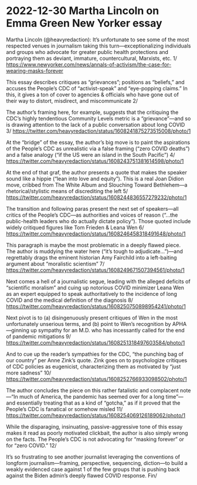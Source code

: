 # 2022-12-30 Martha Lincoln on Emma Green New Yorker essay

Martha Lincoln (@heavyredaction): It’s unfortunate to see some of the most respected venues in journalism taking this turn—exceptionalizing individuals and groups who advocate for greater public health protections and portraying them as deviant, immature, countercultural, Marxists, etc. 1/
https://www.newyorker.com/news/annals-of-activism/the-case-for-wearing-masks-forever

This essay describes critiques as “grievances”; positions as “beliefs,” and accuses the People’s CDC of “activist-speak” and “eye-popping claims.” In this, it gives a ton of cover to agencies & officials who have gone out of their way to distort, misdirect, and miscommunicate 2/

The author’s framing here, for example, suggests that the critiquing the CDC’s highly tendentious Community Levels metric is a “grievance”—and so is drawing attention to the lack of a public conversation about long COVID  3/ https://twitter.com/heavyredaction/status/1608241875273515008/photo/1

At the “bridge” of the essay, the author’s big move is to paint the aspirations of the People’s CDC as unrealistic via a false framing (“zero COVID deaths”) and a false analogy (“if the US were an island in the South Pacific”)  4/ https://twitter.com/heavyredaction/status/1608243751381614598/photo/1

At the end of that graf, the author presents a quote that makes the speaker sound like a hippie (“lean into love and equity”). This is a real Joan Didion move, cribbed from The White Album and Slouching Toward Bethlehem—a rhetorical/stylistic means of discrediting the left  5/ https://twitter.com/heavyredaction/status/1608244836557279232/photo/1

The transition and following paras present the next set of speakers—all critics of the People’s CDC—as authorities and voices of reason (“...the public-health leaders who do actually dictate policy”). Those quoted include widely critiqued figures like Tom Frieden & Leana Wen  6/ https://twitter.com/heavyredaction/status/1608246458318491648/photo/1

This paragraph is maybe the most problematic in a deeply flawed piece. The author is muddying the water here (“it’s tough to adjudicate...”)—and regrettably drags the eminent historian Amy Fairchild into a left-baiting argument about “moralistic scientism”  7/ https://twitter.com/heavyredaction/status/1608249671507394561/photo/1

Next comes a hell of a journalistic segue, leading with the alleged deficits of “scientific moralism” and cuing up notorious COVID minimizer Leana Wen as an expert equipped to speak authoritatively to the incidence of long COVID and the medical definition of the diagnosis  8/ https://twitter.com/heavyredaction/status/1608250750898954241/photo/1

Next pivot is to (a) disingenuously present critiques of Wen in the most unfortunately unserious terms, and (b) point to Wen’s recognition by APHA—ginning up sympathy for an M.D. who has incessantly called for the end of pandemic mitigations  9/ https://twitter.com/heavyredaction/status/1608251318497603584/photo/1

And to cue up the reader’s sympathies for the CDC, “the punching bag of our country” per Anne Zink’s quote. 
Zink goes on to psychologize critiques of CDC policies as eugenicist, characterizing them as motivated by “just more sadness”  10/ https://twitter.com/heavyredaction/status/1608252766933098502/photo/1

The author concludes the piece on this rather fatalistic and complacent note—“In much of America, the pandemic has seemed over for a long time”—and essentially treating that as a kind of “gotcha,” as if it proved that the People’s CDC is fanatical or somehow misled  11/ https://twitter.com/heavyredaction/status/1608254069126189062/photo/1

While the disparaging, insinuating, passive-aggressive tone of this essay makes it read as poorly motivated clickbait, the author is also simply wrong on the facts. The People’s CDC is not advocating for “masking forever” or for “zero COVID.”  12/

It’s so frustrating to see another journalist leveraging the conventions of longform journalism—framing, perspective, sequencing, diction—to build a weakly evidenced case against 1 of the few groups that is pushing back against the Biden admin’s deeply flawed COVID response. Fin/

